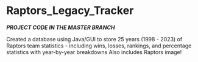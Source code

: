 # Raptors_Legacy_Tracker
***PROJECT CODE IN THE MASTER BRANCH***

Created a database using Java/GUI to store 25 years (1998 - 2023) of Raptors team statistics - including wins, losses, rankings, and percentage statistics with year-by-year breakdowns
Also includes Raptors image!
